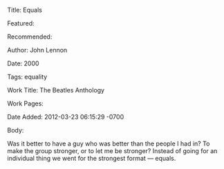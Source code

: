 Title: Equals

Featured: 

Recommended: 

Author: John Lennon

Date: 2000

Tags: equality

Work Title: The Beatles Anthology

Work Pages:  

Date Added: 2012-03-23 06:15:29 -0700

Body:

Was it better to have a guy who was better than the people I had in? To make the group stronger, or to let me be stronger? Instead of going for an individual thing we went for the strongest format — equals.


